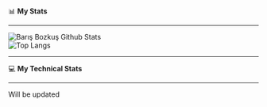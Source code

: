 📊 **My Stats**

-------


 ![Barış Bozkuş Github Stats](https://github-readme-stats.vercel.app/api?username=barisbozkus&theme=dark&show_icons=true)  <br>
 ![Top Langs](https://github-readme-stats.vercel.app/api/top-langs/?username=barisbozkus&theme=dark&layout=compact)



------ 

💻 **My Technical Stats**

------

Will be updated

